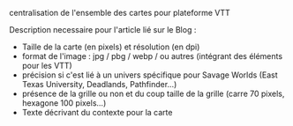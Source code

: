 centralisation de l'ensemble des cartes pour plateforme VTT

Description necessaire pour l'article lié sur le Blog :
* Taille de la carte (en pixels) et résolution (en dpi)
* format de l'image : jpg / pbg / webp / ou autres (intégrant des éléments pour les VTT)
* précision si c'est lié à un univers spécifique pour Savage Worlds (East Texas University, Deadlands, Pathfinder...)
* présence de la grille ou non et du coup taille de la grille (carre 70 pixels, hexagone 100 pixels...)
* Texte décrivant du contexte pour la carte